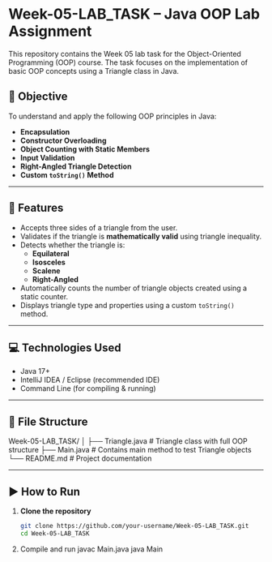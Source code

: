 # Week-05-LAB_TASK – Java OOP Lab Assignment

This repository contains the Week 05 lab task for the Object-Oriented Programming (OOP) course. The task focuses on the implementation of basic OOP concepts using a Triangle class in Java.

## 📌 Objective

To understand and apply the following OOP principles in Java:

- **Encapsulation**
- **Constructor Overloading**
- **Object Counting with Static Members**
- **Input Validation**
- **Right-Angled Triangle Detection**
- **Custom `toString()` Method**

---

## 🔧 Features

- Accepts three sides of a triangle from the user.
- Validates if the triangle is **mathematically valid** using triangle inequality.
- Detects whether the triangle is:
  - **Equilateral**
  - **Isosceles**
  - **Scalene**
  - **Right-Angled**
- Automatically counts the number of triangle objects created using a static counter.
- Displays triangle type and properties using a custom `toString()` method.

---

## 💻 Technologies Used

- Java 17+
- IntelliJ IDEA / Eclipse (recommended IDE)
- Command Line (for compiling & running)

---

## 📁 File Structure

Week-05-LAB_TASK/
│
├── Triangle.java # Triangle class with full OOP structure
├── Main.java # Contains main method to test Triangle objects
└── README.md # Project documentation

---

## ▶️ How to Run

1. **Clone the repository**
   ```bash
   git clone https://github.com/your-username/Week-05-LAB_TASK.git
   cd Week-05-LAB_TASK

2. Compile and run
javac Main.java
java Main
